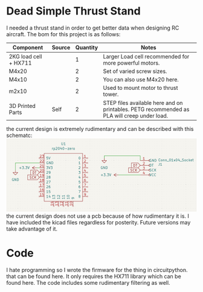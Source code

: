 # Dead Simple Thrust Stand

I needed a thrust stand in order to get better data when designing RC aircraft. The bom for this project is as follows:

| Component             | Source | Quantity | Notes                                                                                       |
| --------------------- | ------ | -------- | ------------------------------------------------------------------------------------------- |
| 2KG load cell + HX711 |        | 1        | Larger Load cell recommended for more powerful motors.                                      |
| M4x20                 |        | 2        | Set of varied screw sizes.                                                                  |
| M4x10                 |        | 2        | You can also use M4x20 here.                                                                |
| m2x10                 |        | 2        | Used to mount motor to thrust tower.                                                        |
| 3D Printed Parts      | Self   | 2        | STEP files available here and on printables. PETG recommended as PLA will creep under load. |

the current design is extremely rudimentary and can be described with this schematc:![1728850611883](image/readme/1728850611883.png)the current design does not use a pcb because of how rudimentary it is. I have included the kicad files regardless for posterity. Future versions may take advantage of it. 

# Code

I hate programming so I wrote the firmware for the thing in circuitpython. that can be found here. It only requires the HX711 library which can be found here. The code includes some rudimentary filtering as well.
